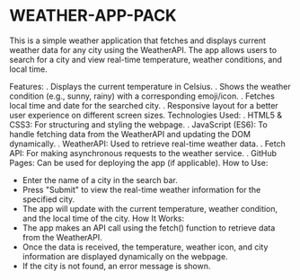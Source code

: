 # WEATHER-APP-PACK
This is a simple weather application that fetches and displays current weather data for any city using the WeatherAPI. The app allows users to search for a city and view real-time temperature, weather conditions, and local time.

Features:
 . Displays the current temperature in Celsius.
 . Shows the weather condition (e.g., sunny, rainy) with a corresponding emoji/icon.
 . Fetches local time and date for the searched city.
 . Responsive layout for a better user experience on different screen sizes.
Technologies Used:
 . HTML5 & CSS3: For structuring and styling the webpage.
 . JavaScript (ES6): To handle fetching data from the WeatherAPI and updating the DOM dynamically.
 . WeatherAPI: Used to retrieve real-time weather data.
 . Fetch API: For making asynchronous requests to the weather service.
 . GitHub Pages: Can be used for deploying the app (if applicable).
How to Use:
 - Enter the name of a city in the search bar.
 - Press "Submit" to view the real-time weather information for the specified city.
 - The app will update with the current temperature, weather condition, and the local time of the city.
How It Works:
 - The app makes an API call using the fetch() function to retrieve data from the WeatherAPI.
 - Once the data is received, the temperature, weather icon, and city information are displayed dynamically on the webpage.
 - If the city is not found, an error message is shown.
